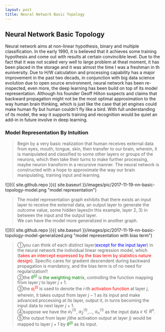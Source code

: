 ```yaml
---
layout: post
title: Neural Network Basic Topology
---
```


## Neural Network Basic Topology
<p class="message">
Neural network aims at non-linear hypothesis, binary and multiple classification.  In the early 1990, it is believed that it achieves some training hypothesis and come out with results at certain convincible level. 
Due to the fact that it was not scaled very well to large problem at theat moment, it has been placed in the storage and it was almost the time I was a freshman in th euniversity.  Due to H/W calculation and processing
capability has a major improvement in the past two decads, in conjunction with big data science evolution due to open source environment, neural network has been re-inspected, even more, the deep learning has been build
on top of its model representation.  Although his founder Geoff Hilton suspects and claims that backward propagation might not be the most optimal approximation to the way human brain thinking, which is just like 
the case that jet engines could make human fly but human couldn't fly like a bird.  With full understanding of its model, the way it supports training and recognition would be quiet an add-in in future involve in deep learning.
</p>

### Model Representation By Intuition
>Begin by a very basic realization that human receives external data from eyes, mouth, tongue, skin, then transfer to our brain, wherein, it is manipulated and classified to some other layers or groups of the neurons, which then take their turns to make further processing, maybe neuron transform in a recursive manner.  The neural network is constructed with a hope to approximate the way our brain manipulating, training input and learning.  

![]({{ site.github.repo }}{{ site.baseurl }}/images/pic/2017-11-19-nn-basic-topology-model.png "model representation")
 
>The model representation graph exhibits that there exists an input layer to receive the external data, an output layer to generate the outcome value, some hidden layes(in this example, layer 2, 3) in between the input and the output layer.  
>We can have the model more generalized in another graph.  

![]({{ site.github.repo }}{{ site.baseurl }}/images/pic/2017-11-19-nn-basic-topology-model-generalized.png "model representation with bias term")

>&#10112;you can think of each distinct layer(<font color="blue">except for the input layer</font>) in the neural network the individual linear regression model, which (<font color="red">takes an intercept expressed by the bias term by statistics nature design</font>).  Specific cares for gradient descendent during backward propagation is mandatory, and the bias term is of no need for regularization!!   
>&#10113;the <font color="green">$\theta^{(j)}$</font> is <font color="green">the weighting matrix</font>, controlling the function mapping from layer $j$ to layer $j+1$.  
>&#10114;the <font color="red">$a_i^{(j)}$</font> is used to denote the $i$-th <font color="red">activation function</font> at layer $j$, wherein, it takes output from layer $j-1$ as its input and make advanced processing at its layer, output it, in turns becoming the input data to next layer $j+1$.  
>&#10115;suppose we have the $a_1^{(1)}$, $a_2^{(1)}$,..., $a_n^{(1)}$ as the input data $x\in R^n$.  
>&#10116;the output from layer $j$(the activation output at layer j) would be mapped to layer $j+1$ by <font color="green">$\theta^{(j)}$</font> as its input.  

